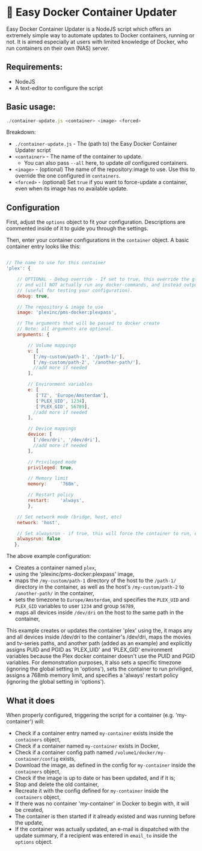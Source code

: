# 🐳 Easy Docker Container Updater
Easy Docker Container Updater is a NodeJS script which offers an extremely simple way to automate updates to Docker containers, running or not. It is aimed especially at users with limited knowledge of Docker, who run containers on their own (NAS) server.

## Requirements:
- NodeJS
- A text-editor to configure the script

## Basic usage:
```JavaScript
./container-update.js <container> <image> <forced>
```

Breakdown:
- `./container-update.js` - The (path to) the Easy Docker Container Updater script
- `<container>` - The name of the container to update.
  - You can also pass `--all` here, to update *all* configured containers.
- `<image>` - (optional) The name of the repository:image to use. Use this to override the one configured in `containers`.
- `<forced>` - (optional) Set `true` if you want to force-update a container, even when its image has no available update.

## Configuration
First, adjust the `options` object to fit your configuration. Descriptions are commented inside of it to guide you through the settings.

Then, enter your container configurations in the `container` object. A basic container entry looks like this:

```JavaScript

// The name to use for this container
'plex': {

    // OPTIONAL - Debug override - If set to true, this override the global debug flag, specifically for this container,
    // and will NOT actually run any docker-commands, and instead outputs the commands to the console
    // (useful for testing your configuration).
    debug: true, 

    // The repository & image to use
    image: 'plexinc/pms-docker:plexpass',

    // The arguments that will be passed to docker create
    // Note: all arguments are optional.
    arguments: {

        // Volume mappings
        v: [ 
          ['/my-custom/path-1', '/path-1/'],
          ['/my-custom/path-2', '/another-path/'],
          //add more if needed
        ],

        // Environment variables
        e: [
           ['TZ', 'Europe/Amsterdam'],
           ['PLEX_UID', 1234],
           ['PLEX_GID', 56789],
          //add more if needed
        ],

        // Device mappings
        device: [
          ['/dev/dri', '/dev/dri'],
          //add more if needed
        ],

        // Privileged mode
        privileged: true,

        // Memory limit
        memory:     '768m',

        // Restart policy
        restart: 	'always',
		},

    // Set network mode (bridge, host, etc)
    network: 'host',

    // Set alwaysrun - if true, this will force the container to run, even when it was stopped prior to updating
    alwaysrun: false
   },
```
The above example configuration:
- Creates a container named `plex`,
- using the 'plexinc/pms-docker:plexpass' image,
- maps the `/my-custom/path-1` directory of the host to the `/path-1/` directory in the container, as well as the host's `/my-custom/path-2` to `/another-path/` in the container,
- sets the timezone to `Europe/Amsterdam`, and specifies the `PLEX_UID` and `PLEX_GID` variables to user `1234` and group `56789`,
- maps all devices inside `/dev/dri` on the host to the same path in the container,

This example creates or updates the container 'plex' using the,
it maps any and all devices inside /dev/dri to the container's /dev/dri,
maps the movies and tv-series paths, and another path (added as an example) and explicitly assigns PUID and PGID as
'PLEX_UID' and 'PLEX_GID' environment variables because the Plex docker container doesn't use the PUID and PGID variables.
For demonstration purposes, it also sets a specific timezone (ignoring the global setting in 'options'), sets the
container to run priviliged, assigns a 768mb memory limit, and specifies a 'always' restart policy (ignoring the global setting in 'options').

## What it does
When properly configured, triggering the script for a container (e.g. 'my-container') will:
- Check if a container entry named `my-container` exists inside the `containers` object,
- Check if a container named `my-container` exists in Docker,
- Check if a container config path named `/volume1/docker/my-container/config` exists,
- Download the image, as defined in the config for `my-container` inside the `containers` object,
- Check if the image is up to date or has been updated, and if it is;
- Stop and delete the old container,
- Recreate it with the config defined for `my-container` inside the `containers` object,
- If there was no container 'my-container' in Docker to begin with, it will be created,
- The container is then started if it already existed and was running before the update,
- If the container was actually updated, an e-mail is dispatched with the update summary, 
  if a recipient was entered in `email_to` inside the `options` object.
